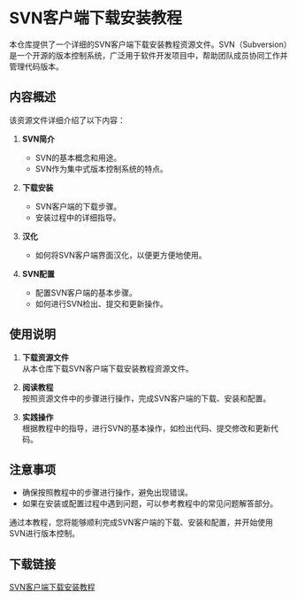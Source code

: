 # SVN客户端下载安装教程

本仓库提供了一个详细的SVN客户端下载安装教程资源文件。SVN（Subversion）是一个开源的版本控制系统，广泛用于软件开发项目中，帮助团队成员协同工作并管理代码版本。

## 内容概述

该资源文件详细介绍了以下内容：

1. **SVN简介**  
   - SVN的基本概念和用途。
   - SVN作为集中式版本控制系统的特点。

2. **下载安装**  
   - SVN客户端的下载步骤。
   - 安装过程中的详细指导。

3. **汉化**  
   - 如何将SVN客户端界面汉化，以便更方便地使用。

4. **SVN配置**  
   - 配置SVN客户端的基本步骤。
   - 如何进行SVN检出、提交和更新操作。

## 使用说明

1. **下载资源文件**  
   从本仓库下载SVN客户端下载安装教程资源文件。

2. **阅读教程**  
   按照资源文件中的步骤进行操作，完成SVN客户端的下载、安装和配置。

3. **实践操作**  
   根据教程中的指导，进行SVN的基本操作，如检出代码、提交修改和更新代码。

## 注意事项

- 确保按照教程中的步骤进行操作，避免出现错误。
- 如果在安装或配置过程中遇到问题，可以参考教程中的常见问题解答部分。

通过本教程，您将能够顺利完成SVN客户端的下载、安装和配置，并开始使用SVN进行版本控制。

## 下载链接

[SVN客户端下载安装教程](https://pan.quark.cn/s/6d509d7f8e87)